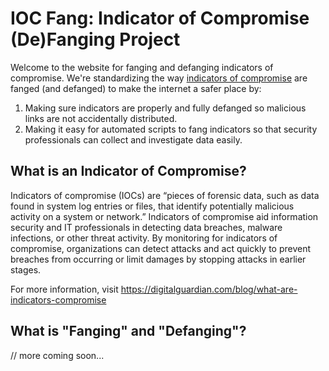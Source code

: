 # IOC Fang: Indicator of Compromise (De)Fanging Project

Welcome to the website for fanging and defanging indicators of compromise. We're standardizing the way [indicators of compromise](https://en.wikipedia.org/wiki/Indicator_of_compromise) are fanged (and defanged) to make the internet a safer place by:

1. Making sure indicators are properly and fully defanged so malicious links are not accidentally distributed.
2. Making it easy for automated scripts to fang indicators so that security professionals can collect and investigate data easily.

## What is an Indicator of Compromise?

Indicators of compromise (IOCs) are “pieces of forensic data, such as data found in system log entries or files, that identify potentially malicious activity on a system or network.” Indicators of compromise aid information security and IT professionals in detecting data breaches, malware infections, or other threat activity. By monitoring for indicators of compromise, organizations can detect attacks and act quickly to prevent breaches from occurring or limit damages by stopping attacks in earlier stages.

For more information, visit https://digitalguardian.com/blog/what-are-indicators-compromise

## What is "Fanging" and "Defanging"?

// more coming soon...
